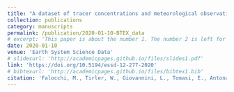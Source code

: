 ```yaml
---
title: "A dataset of tracer concentrations and meteorological observations from the Bolzano Tracer EXperiment (BTEX) to characterize pollutant dispersion processes in an Alpine valley"
collection: publications
category: manuscripts
permalink: /publication/2020-01-10-BTEX_data
# excerpt: 'This paper is about the number 1. The number 2 is left for future work.'
date: 2020-01-10
venue: 'Earth System Science Data'
# slidesurl: 'http://academicpages.github.io/files/slides1.pdf'
link: 'https://doi.org/10.5194/essd-12-277-2020'
# bibtexurl: 'http://academicpages.github.io/files/bibtex1.bib'
citation: 'Falocchi, M., Tirler, W., Giovannini, L., Tomasi, E., Antonacci, G., and Zardi, D.: A dataset of tracer concentrations and meteorological observations from the Bolzano Tracer EXperiment (BTEX) to characterize pollutant dispersion processes in an Alpine valley, Earth Syst. Sci. Data, 12, 277–291, https://doi.org/10.5194/essd-12-277-2020, 2020. '
---
```

